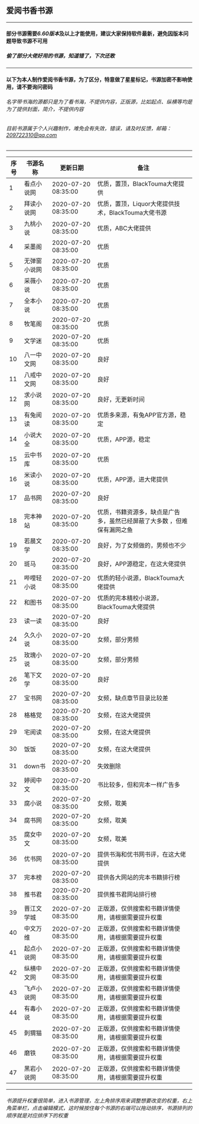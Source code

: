 ## 爱阅书香书源
------------
#### 部分书源需要*6.60版本*及以上才能使用，建议大家保持软件最新，避免因版本问题导致书源不可用

##### 偷了部分大佬好用的书源，知道错了，下次还敢

------------
#### 以下为本人制作爱阅书香书源，为了区分，特意做了星星标记，书源加密不影响使用，请不要询问密码
###### 名字带书海的源都只是为了看书海，不提供内容，正版源，比如起点、纵横等均是为了提供封面，简介，不提供内容
###### 目前书源属于个人兴趣制作，难免会有失效，错误，请及时反馈，邮箱：209722310@qq.com
------------

|序号   | 书源名称  | 更新日期  | 备注  |
| ------------ | ------------ | ------------ | ------------ |
|  1 |看点小说网    |2020-07-20 08:35:00   |优质，置顶，BlackTouma大佬提供|
|  2 |拜读小说网    |2020-07-20 08:35:00   |优质，置顶，Liquor大佬提供技术，BlackTouma大佬书源|
|  3 |九桃小说      |2020-07-20 08:35:00   |优质，ABC大佬提供|
|  4 |采墨阁        |2020-07-20 08:35:00   |优质|
|  5 |无弹窗小说网  |2020-07-20 08:35:00   |优质|
|  6 |采薇小说      |2020-07-20 08:35:00   |优质|
|  7 |全本小说      |2020-07-20 08:35:00   |优质|
|  8 |牧笔阁        |2020-07-20 08:35:00   |优质|
|  9 |文学迷        |2020-07-20 08:35:00   |优质|
| 10 |八一中文网    |2020-07-20 08:35:00   |良好|
| 11 |八戒中文网    |2020-07-20 08:35:00   |良好|
| 12 |求小说网      |2020-07-20 08:35:00   |良好，无更新时间|
| 13 |有兔阅读      |2020-07-20 08:35:00   |优质多来源，有兔APP官方源，稳定|
| 14 |小说大全      |2020-07-20 08:35:00   |优质，APP源，稳定|
| 15 |云中书库      |2020-07-20 08:35:00   |优质 |
| 16 |米读小说      |2020-07-20 08:35:00   |优质，APP源，进大佬提供|
| 17 |品书网        |2020-07-20 08:35:00   |良好|
| 18 |完本神站      |2020-07-20 08:35:00   |优质，书籍资源多，缺点是广告多，虽然已经屏蔽了大多数 ，但难保有漏网之鱼|
| 19 |若晨文学      |2020-07-20 08:35:00   |良好，为了女频做的，男频也不少|
| 20 |斑马          |2020-07-20 08:35:00   |良好，APP源稳定，在这大佬提供|
| 21 |哔哩轻小说    |2020-07-20 08:35:00   |优质的轻小说源，BlackTouma大佬提供|
| 22 |和图书        |2020-07-20 08:35:00   |优质的完本精校小说源，BlackTouma大佬提供|
| 23 |读一读        |2020-07-20 08:35:00   |良好|
| 24 |久久小说      |2020-07-20 08:35:00   |女频，部分男频|
| 25 |玫瑰小说      |2020-07-20 08:35:00   |女频，部分男频|
| 26 |笔下文学      |2020-07-20 08:35:00   |良好|
| 27 |宝书网        |2020-07-20 08:35:00   |女频，缺点章节目录比较差|
| 28 |格格党        |2020-07-20 08:35:00   |女频，在这大佬提供|
| 29 |宅阅读        |2020-07-20 08:35:00   |女频，在这大佬提供|
| 30 |饭饭          |2020-07-20 08:35:00   |女频，在这大佬提供|
| 31 |down书        |2020-07-20 08:35:00   |失效删除|
| 32 |婷阅中文      |2020-07-20 08:35:00   |书比较多，但和完本一样广告多|
| 33 |腐小说        |2020-07-20 08:35:00   |女频，耽美|
| 34 |腐书网        |2020-07-20 08:35:00   |女频，耽美|
| 35 |腐女中文      |2020-07-20 08:35:00   |女频，耽美|
| 36 |优书网        |2020-07-20 08:35:00   |提供书海和优书网书评，在这大佬提供|
| 37 |完本榜        |2020-07-20 08:35:00   |提供各大网站的完本书籍排行榜|
| 38 |推书君        |2020-07-20 08:35:00   |提供推书君网站排行榜|
| 39 |晋江文学城    |2020-07-20 08:35:00   |正版源，仅供搜索和书籍详情使用，请根据需要提升权重|
| 40 |中文万维      |2020-07-20 08:35:00   |正版源，仅供搜索和书籍详情使用，请根据需要提升权重|
| 41 |起点小说网    |2020-07-20 08:35:00   |正版源，仅供搜索和书籍详情使用，请根据需要提升权重|
| 42 |纵横中文网    |2020-07-20 08:35:00   |正版源，仅供搜索和书籍详情使用，请根据需要提升权重|
| 43 |飞卢小说网    |2020-07-20 08:35:00   |正版源，仅供搜索和书籍详情使用，请根据需要提升权重|
| 44 |有毒小说      |2020-07-20 08:35:00   |正版源，仅供搜索和书籍详情使用，请根据需要提升权重|
| 45 |刺猬猫        |2020-07-20 08:35:00   |正版源，仅供搜索和书籍详情使用，请根据需要提升权重|
| 46 |磨铁          |2020-07-20 08:35:00   |正版源，仅供搜索和书籍详情使用，请根据需要提升权重|
| 47 |黑岩小说网    |2020-07-20 08:35:00   |正版源，仅供搜索和书籍详情使用，请根据需要提升权重|

------------
###### 书源提升权重很简单，进入书源管理，左上角排序用来调整想要改变的权重，右上角菜单栏，点击编辑模式，这时候按住每个书源的右端可以拖动排序，书源排列的顺序就是对应排序下的权重

